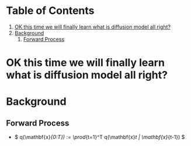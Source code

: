 
# Table of Contents

1.  [OK this time we will finally learn what is diffusion model all right?](#org984338a)
2.  [Background](#org908e1c7)
    1.  [Forward Process](#orga3d8919)



<a id="org984338a"></a>

# OK this time we will finally learn what is diffusion model all right?


<a id="org908e1c7"></a>

# Background


<a id="orga3d8919"></a>

## Forward Process

-   $ q(\mathbf{x}_{0:T}) := \prod_{t=1}^T q(\mathbf{x}_t | \mathbf{x}_{t-1}) $


